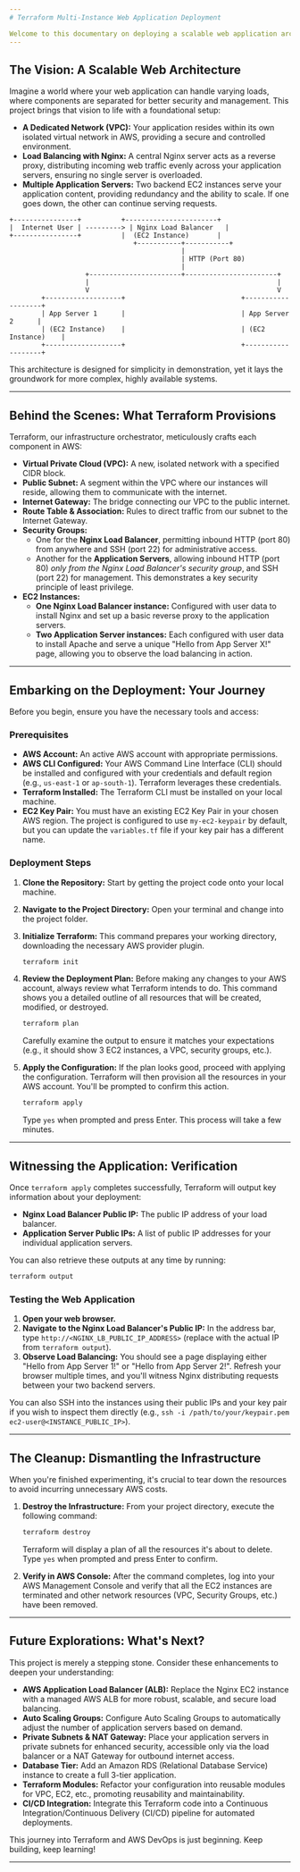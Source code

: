 ```yaml
---
# Terraform Multi-Instance Web Application Deployment

Welcome to this documentary on deploying a scalable web application architecture on Amazon Web Services (AWS) using Terraform. This project serves as a foundational blueprint for provisioning a simple, yet robust, multi-tier environment, demonstrating the power of Infrastructure as Code.
---
```


## The Vision: A Scalable Web Architecture

Imagine a world where your web application can handle varying loads, where components are separated for better security and management. This project brings that vision to life with a foundational setup:

- **A Dedicated Network (VPC):** Your application resides within its own isolated virtual network in AWS, providing a secure and controlled environment.
- **Load Balancing with Nginx:** A central Nginx server acts as a reverse proxy, distributing incoming web traffic evenly across your application servers, ensuring no single server is overloaded.
- **Multiple Application Servers:** Two backend EC2 instances serve your application content, providing redundancy and the ability to scale. If one goes down, the other can continue serving requests.

```
+----------------+          +-----------------------+
|  Internet User | ---------> | Nginx Load Balancer   |
+----------------+          |  (EC2 Instance)       |
                               +-----------+-----------+
                                           |
                                           | HTTP (Port 80)
                                           |
                   +-----------------------+-----------------------+
                   |                                               |
                   V                                               V
        +-------------------+                             +-------------------+
        | App Server 1      |                             | App Server 2      |
        | (EC2 Instance)    |                             | (EC2 Instance)    |
        +-------------------+                             +-------------------+
```

This architecture is designed for simplicity in demonstration, yet it lays the groundwork for more complex, highly available systems.

---

## Behind the Scenes: What Terraform Provisions

Terraform, our infrastructure orchestrator, meticulously crafts each component in AWS:

- **Virtual Private Cloud (VPC):** A new, isolated network with a specified CIDR block.
- **Public Subnet:** A segment within the VPC where our instances will reside, allowing them to communicate with the internet.
- **Internet Gateway:** The bridge connecting our VPC to the public internet.
- **Route Table & Association:** Rules to direct traffic from our subnet to the Internet Gateway.
- **Security Groups:**
  - One for the **Nginx Load Balancer**, permitting inbound HTTP (port 80) from anywhere and SSH (port 22) for administrative access.
  - Another for the **Application Servers**, allowing inbound HTTP (port 80) _only from the Nginx Load Balancer's security group_, and SSH (port 22) for management. This demonstrates a key security principle of least privilege.
- **EC2 Instances:**
  - **One Nginx Load Balancer instance:** Configured with user data to install Nginx and set up a basic reverse proxy to the application servers.
  - **Two Application Server instances:** Each configured with user data to install Apache and serve a unique "Hello from App Server X!" page, allowing you to observe the load balancing in action.

---

## Embarking on the Deployment: Your Journey

Before you begin, ensure you have the necessary tools and access:

### Prerequisites

- **AWS Account:** An active AWS account with appropriate permissions.
- **AWS CLI Configured:** Your AWS Command Line Interface (CLI) should be installed and configured with your credentials and default region (e.g., `us-east-1` or `ap-south-1`). Terraform leverages these credentials.
- **Terraform Installed:** The Terraform CLI must be installed on your local machine.
- **EC2 Key Pair:** You must have an existing EC2 Key Pair in your chosen AWS region. The project is configured to use `my-ec2-keypair` by default, but you can update the `variables.tf` file if your key pair has a different name.

### Deployment Steps

1.  **Clone the Repository:**
    Start by getting the project code onto your local machine.

2.  **Navigate to the Project Directory:**
    Open your terminal and change into the project folder.

3.  **Initialize Terraform:**
    This command prepares your working directory, downloading the necessary AWS provider plugin.

    ```bash
    terraform init
    ```

4.  **Review the Deployment Plan:**
    Before making any changes to your AWS account, always review what Terraform intends to do. This command shows you a detailed outline of all resources that will be created, modified, or destroyed.

    ```bash
    terraform plan
    ```

    Carefully examine the output to ensure it matches your expectations (e.g., it should show 3 EC2 instances, a VPC, security groups, etc.).

5.  **Apply the Configuration:**
    If the plan looks good, proceed with applying the configuration. Terraform will then provision all the resources in your AWS account. You'll be prompted to confirm this action.

    ```bash
    terraform apply
    ```

    Type `yes` when prompted and press Enter. This process will take a few minutes.

---

## Witnessing the Application: Verification

Once `terraform apply` completes successfully, Terraform will output key information about your deployment:

- **Nginx Load Balancer Public IP:** The public IP address of your load balancer.
- **Application Server Public IPs:** A list of public IP addresses for your individual application servers.

You can also retrieve these outputs at any time by running:

```bash
terraform output
```

### Testing the Web Application

1.  **Open your web browser.**
2.  **Navigate to the Nginx Load Balancer's Public IP:** In the address bar, type `http://<NGINX_LB_PUBLIC_IP_ADDRESS>` (replace with the actual IP from `terraform output`).
3.  **Observe Load Balancing:**
    You should see a page displaying either "Hello from App Server 1!" or "Hello from App Server 2!". Refresh your browser multiple times, and you'll witness Nginx distributing requests between your two backend servers.

You can also SSH into the instances using their public IPs and your key pair if you wish to inspect them directly (e.g., `ssh -i /path/to/your/keypair.pem ec2-user@<INSTANCE_PUBLIC_IP>`).

---

## The Cleanup: Dismantling the Infrastructure

When you're finished experimenting, it's crucial to tear down the resources to avoid incurring unnecessary AWS costs.

1.  **Destroy the Infrastructure:**
    From your project directory, execute the following command:

    ```bash
    terraform destroy
    ```

    Terraform will display a plan of all the resources it's about to delete. Type `yes` when prompted and press Enter to confirm.

2.  **Verify in AWS Console:**
    After the command completes, log into your AWS Management Console and verify that all the EC2 instances are terminated and other network resources (VPC, Security Groups, etc.) have been removed.

---

## Future Explorations: What's Next?

This project is merely a stepping stone. Consider these enhancements to deepen your understanding:

- **AWS Application Load Balancer (ALB):** Replace the Nginx EC2 instance with a managed AWS ALB for more robust, scalable, and secure load balancing.
- **Auto Scaling Groups:** Configure Auto Scaling Groups to automatically adjust the number of application servers based on demand.
- **Private Subnets & NAT Gateway:** Place your application servers in private subnets for enhanced security, accessible only via the load balancer or a NAT Gateway for outbound internet access.
- **Database Tier:** Add an Amazon RDS (Relational Database Service) instance to create a full 3-tier application.
- **Terraform Modules:** Refactor your configuration into reusable modules for VPC, EC2, etc., promoting reusability and maintainability.
- **CI/CD Integration:** Integrate this Terraform code into a Continuous Integration/Continuous Delivery (CI/CD) pipeline for automated deployments.

This journey into Terraform and AWS DevOps is just beginning. Keep building, keep learning!

---
